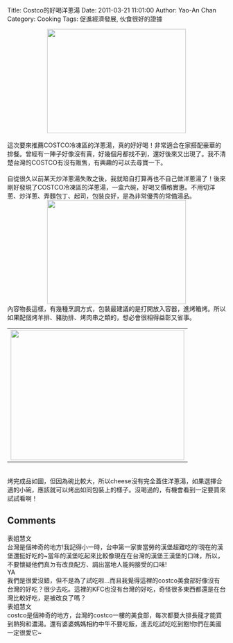 Title: Costco的好喝洋蔥湯
Date: 2011-03-21 11:01:00
Author: Yao-An Chan
Category: Cooking
Tags: 促進經濟發展, 伙食很好的證據


<div class='post'>
<div class="separator" style="clear: both; text-align: center;"><a href="http://4.bp.blogspot.com/-zbatAAI5LCA/TWR3GOos75I/AAAAAAAAJvI/ArdE-5jRugA/s1600/P1010591.jpg" imageanchor="1" style="margin-left: 1em; margin-right: 1em;"><img border="0" height="240" src="http://4.bp.blogspot.com/-zbatAAI5LCA/TWR3GOos75I/AAAAAAAAJvI/ArdE-5jRugA/s320/P1010591.jpg" width="320" /></a></div><br />這次要來推薦COSTCO冷凍區的洋蔥湯，真的好好喝！非常適合在家搭配豪華的排餐。曾經有一陣子好像沒有賣，好幾個月都找不到，還好後來又出現了。我不清楚台灣的COSTCO有沒有販售，有興趣的可以去尋寶一下。<br /><br />自從很久以前某天炒洋蔥湯失敗之後，我就暗自打算再也不自己做洋蔥湯了！後來剛好發現了COSTCO冷凍區的洋蔥湯，一盒六碗，好喝又價格實惠。不用切洋蔥、炒洋蔥、弄麵包丁、起司，包裝良好，是為非常優秀的常備湯品。<br /><div class="separator" style="clear: both; text-align: center;"><a href="http://3.bp.blogspot.com/-A7AjC59EHTw/TWR4X7CyRjI/AAAAAAAAJvM/2VgwmqRhfIg/s1600/P1010593.jpg" imageanchor="1" style="margin-left: 1em; margin-right: 1em;"><img border="0" height="240" src="http://3.bp.blogspot.com/-A7AjC59EHTw/TWR4X7CyRjI/AAAAAAAAJvM/2VgwmqRhfIg/s320/P1010593.jpg" width="320" /></a></div>內容物長這樣，有幾種烹調方式，包裝最建議的是打開放入容器，進烤箱烤。所以如果配個烤羊排、豬肋排、烤肉串之類的，想必會很相得益彰又省事。<br /><center><table style="width: auto;"><tbody><tr><td><a href="https://picasaweb.google.com/lh/photo/zqmo1D5Rb-mN-yEbCHryNg?feat=embedwebsite"><img height="300" src="https://lh4.googleusercontent.com/_mvtDPM7iODU/TWGMcd3piZI/AAAAAAAAJtY/Xcm90lJn_Yo/s400/P1010522.jpg" width="400" /></a></td></tr></tbody></table></center><br />烤完成品如圖，但因為碗比較大，所以cheese沒有完全蓋住洋蔥湯，如果選擇合適的小碗，應該就可以烤出如同包裝上的樣子。沒喝過的，有機會看到一定要買來試試看啊！</div>
<h2>Comments</h2>
<div class='comments'>
<div class='comment'>
<div class='author'>表姐慧文</div>
<div class='content'>
台灣是個神奇的地方!我記得小一時，台中第一家麥當勞的漢堡超難吃的!現在的漢堡還挺好吃的~當年的漢堡吃起來比較像現在在台灣的漢堡王漢堡的口味，所以，不要懷疑他們真ㄉ有改良配方、調出當地人能夠接受的口味!</div>
</div>
<div class='comment'>
<div class='author'>YA</div>
<div class='content'>
我們是很愛沒錯，但不是為了試吃啦...而且我覺得這裡的costco美食部好像沒有台灣的好吃？很少去吃。這裡的KFC也沒有台灣的好吃，奇怪很多東西都還是在台灣比較好吃，是被改良了嗎？</div>
</div>
<div class='comment'>
<div class='author'>表姐慧文</div>
<div class='content'>
costco是個神奇的地方，台灣的costco一樓的美食部，每次都要大排長龍才能買到熱狗和濃湯。還有婆婆媽媽相約中午不要吃飯，進去吃試吃吃到飽!你們在美國一定很愛它~</div>
</div>
</div>
